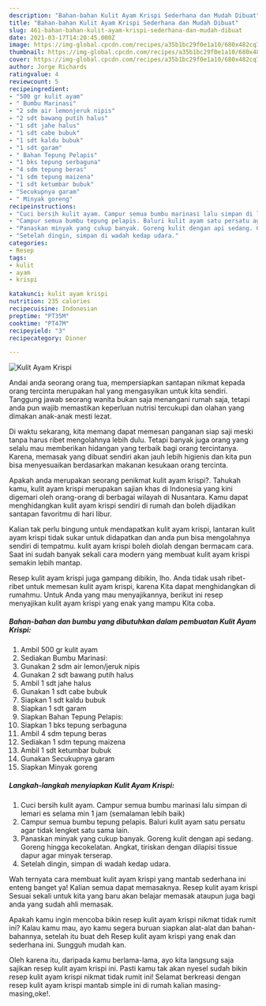 ```yaml
---
description: "Bahan-bahan Kulit Ayam Krispi Sederhana dan Mudah Dibuat"
title: "Bahan-bahan Kulit Ayam Krispi Sederhana dan Mudah Dibuat"
slug: 461-bahan-bahan-kulit-ayam-krispi-sederhana-dan-mudah-dibuat
date: 2021-03-17T14:20:45.000Z
image: https://img-global.cpcdn.com/recipes/a35b1bc29f0e1a10/680x482cq70/kulit-ayam-krispi-foto-resep-utama.jpg
thumbnail: https://img-global.cpcdn.com/recipes/a35b1bc29f0e1a10/680x482cq70/kulit-ayam-krispi-foto-resep-utama.jpg
cover: https://img-global.cpcdn.com/recipes/a35b1bc29f0e1a10/680x482cq70/kulit-ayam-krispi-foto-resep-utama.jpg
author: Jorge Richards
ratingvalue: 4
reviewcount: 5
recipeingredient:
- "500 gr kulit ayam"
- " Bumbu Marinasi"
- "2 sdm air lemonjeruk nipis"
- "2 sdt bawang putih halus"
- "1 sdt jahe halus"
- "1 sdt cabe bubuk"
- "1 sdt kaldu bubuk"
- "1 sdt garam"
- " Bahan Tepung Pelapis"
- "1 bks tepung serbaguna"
- "4 sdm tepung beras"
- "1 sdm tepung maizena"
- "1 sdt ketumbar bubuk"
- "Secukupnya garam"
- " Minyak goreng"
recipeinstructions:
- "Cuci bersih kulit ayam. Campur semua bumbu marinasi lalu simpan di lemari es selama min 1 jam (semalaman lebih baik)"
- "Campur semua bumbu tepung pelapis. Baluri kulit ayam satu persatu agar tidak lengket satu sama lain."
- "Panaskan minyak yang cukup banyak. Goreng kulit dengan api sedang. Goreng hingga kecokelatan. Angkat, tiriskan dengan dilapisi tissue dapur agar minyak terserap."
- "Setelah dingin, simpan di wadah kedap udara."
categories:
- Resep
tags:
- kulit
- ayam
- krispi

katakunci: kulit ayam krispi 
nutrition: 235 calories
recipecuisine: Indonesian
preptime: "PT35M"
cooktime: "PT47M"
recipeyield: "3"
recipecategory: Dinner

---
```



![Kulit Ayam Krispi](https://img-global.cpcdn.com/recipes/a35b1bc29f0e1a10/680x482cq70/kulit-ayam-krispi-foto-resep-utama.jpg)

Andai anda seorang orang tua, mempersiapkan santapan nikmat kepada orang tercinta merupakan hal yang mengasyikan untuk kita sendiri. Tanggung jawab seorang  wanita bukan saja menangani rumah saja, tetapi anda pun wajib memastikan keperluan nutrisi tercukupi dan olahan yang dimakan anak-anak mesti lezat.

Di waktu  sekarang, kita memang dapat memesan panganan siap saji meski tanpa harus ribet mengolahnya lebih dulu. Tetapi banyak juga orang yang selalu mau memberikan hidangan yang terbaik bagi orang tercintanya. Karena, memasak yang dibuat sendiri akan jauh lebih higienis dan kita pun bisa menyesuaikan berdasarkan makanan kesukaan orang tercinta. 



Apakah anda merupakan seorang penikmat kulit ayam krispi?. Tahukah kamu, kulit ayam krispi merupakan sajian khas di Indonesia yang kini digemari oleh orang-orang di berbagai wilayah di Nusantara. Kamu dapat menghidangkan kulit ayam krispi sendiri di rumah dan boleh dijadikan santapan favoritmu di hari libur.

Kalian tak perlu bingung untuk mendapatkan kulit ayam krispi, lantaran kulit ayam krispi tidak sukar untuk didapatkan dan anda pun bisa mengolahnya sendiri di tempatmu. kulit ayam krispi boleh diolah dengan bermacam cara. Saat ini sudah banyak sekali cara modern yang membuat kulit ayam krispi semakin lebih mantap.

Resep kulit ayam krispi juga gampang dibikin, lho. Anda tidak usah ribet-ribet untuk memesan kulit ayam krispi, karena Kita dapat menghidangkan di rumahmu. Untuk Anda yang mau menyajikannya, berikut ini resep menyajikan kulit ayam krispi yang enak yang mampu Kita coba.

<!--inarticleads1-->

##### Bahan-bahan dan bumbu yang dibutuhkan dalam pembuatan Kulit Ayam Krispi:

1. Ambil 500 gr kulit ayam
1. Sediakan  Bumbu Marinasi:
1. Gunakan 2 sdm air lemon/jeruk nipis
1. Gunakan 2 sdt bawang putih halus
1. Ambil 1 sdt jahe halus
1. Gunakan 1 sdt cabe bubuk
1. Siapkan 1 sdt kaldu bubuk
1. Siapkan 1 sdt garam
1. Siapkan  Bahan Tepung Pelapis:
1. Siapkan 1 bks tepung serbaguna
1. Ambil 4 sdm tepung beras
1. Sediakan 1 sdm tepung maizena
1. Ambil 1 sdt ketumbar bubuk
1. Gunakan Secukupnya garam
1. Siapkan  Minyak goreng




<!--inarticleads2-->

##### Langkah-langkah menyiapkan Kulit Ayam Krispi:

1. Cuci bersih kulit ayam. Campur semua bumbu marinasi lalu simpan di lemari es selama min 1 jam (semalaman lebih baik)
1. Campur semua bumbu tepung pelapis. Baluri kulit ayam satu persatu agar tidak lengket satu sama lain.
1. Panaskan minyak yang cukup banyak. Goreng kulit dengan api sedang. Goreng hingga kecokelatan. Angkat, tiriskan dengan dilapisi tissue dapur agar minyak terserap.
1. Setelah dingin, simpan di wadah kedap udara.




Wah ternyata cara membuat kulit ayam krispi yang mantab sederhana ini enteng banget ya! Kalian semua dapat memasaknya. Resep kulit ayam krispi Sesuai sekali untuk kita yang baru akan belajar memasak ataupun juga bagi anda yang sudah ahli memasak.

Apakah kamu ingin mencoba bikin resep kulit ayam krispi nikmat tidak rumit ini? Kalau kamu mau, ayo kamu segera buruan siapkan alat-alat dan bahan-bahannya, setelah itu buat deh Resep kulit ayam krispi yang enak dan sederhana ini. Sungguh mudah kan. 

Oleh karena itu, daripada kamu berlama-lama, ayo kita langsung saja sajikan resep kulit ayam krispi ini. Pasti kamu tak akan nyesel sudah bikin resep kulit ayam krispi nikmat tidak rumit ini! Selamat berkreasi dengan resep kulit ayam krispi mantab simple ini di rumah kalian masing-masing,oke!.


